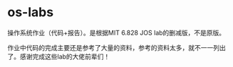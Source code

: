 # os-labs
操作系统作业（代码+报告）。是根据MIT 6.828 JOS lab的删减版，不是原版。
<p>作业中代码的完成主要还是参考了大量的资料，参考的资料太多，就不一一列出了。感谢完成这些lab的大佬前辈们！</p>
